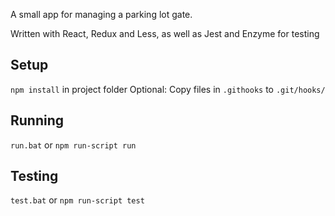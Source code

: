A small app for managing a parking lot gate.

Written with React, Redux and Less, as well as Jest and Enzyme for testing

## Setup

`npm install` in project folder
Optional: Copy files in `.githooks` to `.git/hooks/`

## Running

`run.bat` or `npm run-script run`

## Testing

`test.bat` or `npm run-script test`

